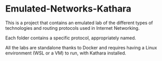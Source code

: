 # Emulated-Networks-Kathara
This is a project that contains an emulated lab of the different types of technologies and routing protocols used in Internet Networking.

Each folder contains a specific protocol, appropriately named.

All the labs are standalone thanks to Docker and requires having a Linux environment (WSL or a VM) to run, with Kathara installed.

